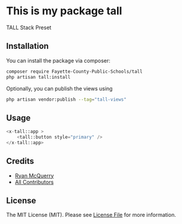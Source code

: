 # This is my package tall

TALL Stack Preset

## Installation

You can install the package via composer:

```bash
composer require Fayette-County-Public-Schools/tall
php artisan tall:install
```

Optionally, you can publish the views using

```bash
php artisan vendor:publish --tag="tall-views"
```

## Usage

```php
<x-tall::app >
    <tall::button style="primary" />
</x-tall::app>
```

## Credits

-   [Ryan McQuerry](https://github.com/bebo925)
-   [All Contributors](../../contributors)

## License

The MIT License (MIT). Please see [License File](LICENSE.md) for more information.

